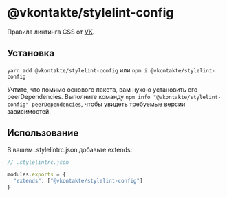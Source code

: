 # @vkontakte/stylelint-config

Правила линтинга CSS от [VK](https://vk.com/).

## Установка

`yarn add @vkontakte/stylelint-config` или `npm i @vkontakte/stylelint-config`

Учтите, что помимо основого пакета, вам нужно установить его peerDependencies. Выполните команду
`npm info "@vkontakte/stylelint-config" peerDependencies`, чтобы увидеть требуемые версии зависимостей.

## Использование

В вашем .stylelintrc.json добавьте extends:

```js
// .stylelintrc.json

modules.exports = {
  "extends": ["@vkontakte/stylelint-config"]
}
```
